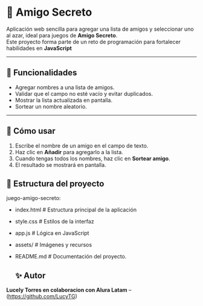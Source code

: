 # 🎁 Amigo Secreto

Aplicación web sencilla para agregar una lista de amigos y seleccionar uno al azar, ideal para juegos de **Amigo Secreto**.  
Este proyecto forma parte de un reto de programación para fortalecer habilidades en **JavaScript**

---

## 📌 Funcionalidades
- Agregar nombres a una lista de amigos.
- Validar que el campo no esté vacío y evitar duplicados.
- Mostrar la lista actualizada en pantalla.
- Sortear un nombre aleatorio.

---

## 🚀 Cómo usar
1. Escribe el nombre de un amigo en el campo de texto.
2. Haz clic en **Añadir** para agregarlo a la lista.
3. Cuando tengas todos los nombres, haz clic en **Sortear amigo**.
4. El resultado se mostrará en pantalla.

## 📂 Estructura del proyecto
juego-amigo-secreto:

- index.html # Estructura principal de la aplicación
- style.css # Estilos de la interfaz
- app.js # Lógica en JavaScript
- assets/ # Imágenes y recursos
- README.md # Documentación del proyecto.

  ## ✨ Autor
**Lucely Torres en colaboracion con Alura Latam** –(https://github.com/LucyTG)

